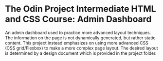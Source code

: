 # The Odin Project Intermediate HTML and CSS Course: Admin Dashboard
An admin dashboard used to practice more advanced layout techniques. The information on the page is not dynamically generated, but rather static content. This project instead emphasizes on using more advanced CSS (CSS grid/Flexbox) to make a more complex page layout. The desired layout is determined by a design document which is provided in the project folder.
